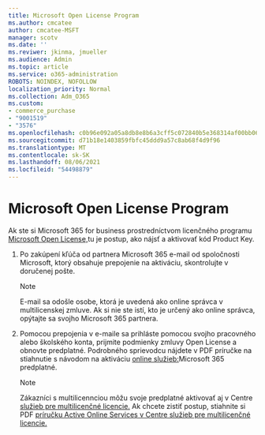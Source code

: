 ```yaml
---
title: Microsoft Open License Program
ms.author: cmcatee
author: cmcatee-MSFT
manager: scotv
ms.date: ''
ms.reviwer: jkinma, jmueller
ms.audience: Admin
ms.topic: article
ms.service: o365-administration
ROBOTS: NOINDEX, NOFOLLOW
localization_priority: Normal
ms.collection: Adm_O365
ms.custom:
- commerce_purchase
- "9001519"
- "3576"
ms.openlocfilehash: c0b96e092a05a8db8e8b6a3cff5c072840b5e368314af00bb065e03149df6b60
ms.sourcegitcommit: d71b18e1403859fbfc45ddd9a57c8ab68f4d9f96
ms.translationtype: MT
ms.contentlocale: sk-SK
ms.lasthandoff: 08/06/2021
ms.locfileid: "54498879"
---
```

# <a name="microsoft-open-license-program"></a>Microsoft Open License Program

Ak ste si Microsoft 365 for business prostredníctvom licenčného programu [Microsoft Open License,](https://go.microsoft.com/fwlink/p/?LinkID=613298)tu je postup, ako nájsť a aktivovať kód Product Key.

1. Po zakúpení kľúča od partnera Microsoft 365 e-mail od spoločnosti Microsoft, ktorý obsahuje prepojenie na aktiváciu, skontrolujte v doručenej pošte.

    > [!NOTE]
    > E-mail sa odošle osobe, ktorá je uvedená ako online správca v multilicenskej zmluve. Ak si nie ste istí, kto je určený ako online správca, opýtajte sa svojho Microsoft 365 partnera.
1. Pomocou prepojenia v e-maile sa prihláste pomocou svojho pracovného alebo školského konta, prijmite podmienky zmluvy Open License a obnovte predplatné. Podrobného sprievodcu nájdete v PDF príručke na stiahnutie s návodom na aktiváciu [online služieb:](https://go.microsoft.com/fwlink/p/?LinkId=618100)Microsoft 365 predplatné.

    > [!NOTE]
    > Zákazníci s multilicennciou môžu svoje predplatné aktivovať aj v Centre [služieb pre multilicenčné licencie.](https://go.microsoft.com/fwlink/p/?LinkID=282016) Ak chcete zistiť postup, stiahnite si PDF [príručku Active Online Services v Centre služieb pre multilicenčné licencie.](https://go.microsoft.com/fwlink/p/?LinkId=618096)